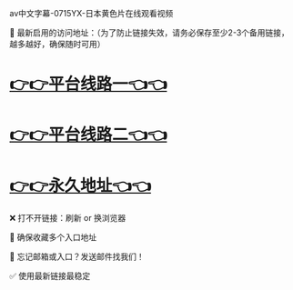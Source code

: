
av中文字幕-0715YX-日本黄色片在线观看视频

🌟 最新启用的访问地址：（为了防止链接失效，请务必保存至少2-3个备用链接，越多越好，确保随时可用）

# [👉👉平台线路一👈👈](https://za52.run)

# [👉👉平台线路二👈👈](https://za53.run)

# [👉👉永久地址👈👈](https://za51.run)

❌ 打不开链接：刷新 or 换浏览器

📌 确保收藏多个入口地址

📧 忘记邮箱或入口？发送邮件找我们！

✅ 使用最新链接最稳定
